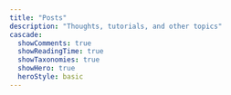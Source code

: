 ```yaml
---
title: "Posts"
description: "Thoughts, tutorials, and other topics"
cascade:
  showComments: true
  showReadingTime: true
  showTaxonomies: true
  showHero: true
  heroStyle: basic
---
```

